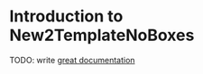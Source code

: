 # Introduction to New2TemplateNoBoxes

TODO: write [great documentation](http://jacobian.org/writing/what-to-write/)
